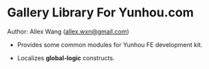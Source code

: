 Gallery Library For Yunhou.com
==============================

Author: Allex Wang (allex.wxn@gmail.com)

* Provides some common modules for Yunhou FE development kit.

* Localizes **global-logic** constructs.

